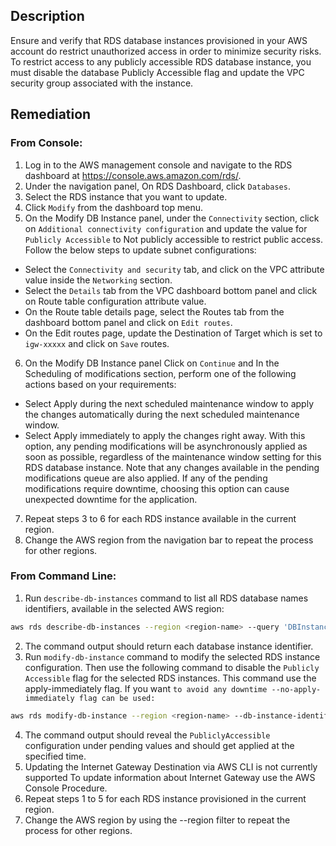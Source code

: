 ## Description

Ensure and verify that RDS database instances provisioned in your AWS account do restrict unauthorized access in order to minimize security risks. To restrict access to any publicly accessible RDS database instance, you must disable the database Publicly Accessible flag and update the VPC security group associated with the instance.

## Remediation

### From Console:

1. Log in to the AWS management console and navigate to the RDS dashboard at https://console.aws.amazon.com/rds/.
2. Under the navigation panel, On RDS Dashboard, click `Databases`.
3. Select the RDS instance that you want to update.
4. Click `Modify` from the dashboard top menu.
5. On the Modify DB Instance panel, under the `Connectivity` section, click on `Additional connectivity configuration` and update the value for `Publicly Accessible` to Not publicly accessible to restrict public access. Follow the below steps to update subnet configurations:
- Select the `Connectivity and security` tab, and click on the VPC attribute value inside the `Networking` section.
- Select the `Details` tab from the VPC dashboard bottom panel and click on Route table configuration attribute value.
- On the Route table details page, select the Routes tab from the dashboard bottom panel and click on `Edit routes`.
- On the Edit routes page, update the Destination of Target which is set to `igw-xxxxx` and click on `Save` routes.
6. On the Modify DB Instance panel Click on `Continue` and In the Scheduling of modifications section, perform one of the following actions based on your requirements:
- Select Apply during the next scheduled maintenance window to apply the changes automatically during the next scheduled maintenance window.
- Select Apply immediately to apply the changes right away. With this option, any pending modifications will be asynchronously applied as soon as possible, regardless of the maintenance window setting for this RDS database instance. Note that any changes available in the pending modifications queue are also applied. If any of the pending modifications require downtime, choosing this option can cause unexpected downtime for the application.
7. Repeat steps 3 to 6 for each RDS instance available in the current region.
8. Change the AWS region from the navigation bar to repeat the process for other
regions.

### From Command Line:

1. Run `describe-db-instances` command to list all RDS database names identifiers, available in the selected AWS region:

```bash
aws rds describe-db-instances --region <region-name> --query 'DBInstances[*].DBInstanceIdentifier'
```

2. The command output should return each database instance identifier.
3. Run `modify-db-instance` command to modify the selected RDS instance configuration. Then use the following command to disable the `Publicly Accessible` flag for the selected RDS instances. This command use the apply-immediately flag. If you want `to avoid any downtime --no-apply-immediately flag can be used:`

```bash
aws rds modify-db-instance --region <region-name> --db-instance-identifier <db-name> --no-publicly-accessible --apply-immediately
```

4. The command output should reveal the `PubliclyAccessible` configuration under pending values and should get applied at the specified time.
5. Updating the Internet Gateway Destination via AWS CLI is not currently supported To update information about Internet Gateway use the AWS Console Procedure.
6. Repeat steps 1 to 5 for each RDS instance provisioned in the current region.
7. Change the AWS region by using the --region filter to repeat the process for other regions.
